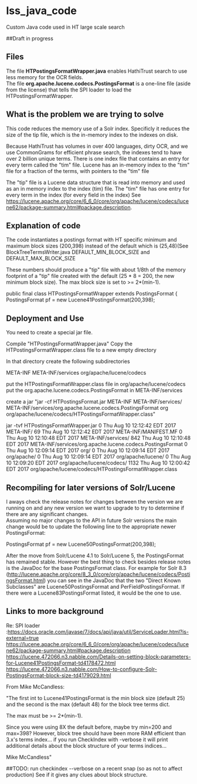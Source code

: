 # lss_java_code
Custom Java code used in HT large scale search

##Draft in progress


## Files
The file **HTPostingsFormatWrapper.java** enables HathiTrust search to use less memory for the OCR fields.  
The file **org.apache.lucene.codecs.PostingsFormat** is a one-line file (aside from the license) that tells the SPI loader to load the HTPostingsFormatWrapper.


## What is the problem we are trying to solve
This code reduces the memory use of a Solr index.  Specificly it reduces the size of the tip file, which is the in-memory index to the indexes on disk.

Because HathiTrust has volumes in over 400 languages, dirty OCR, and we use CommonGrams for efficient phrase search, the indexes tend to have over 2 billion unique terms.  There is one index file that contains an entry for every term called the "tim" file.  Lucene has an in-memory index to the "tim" file for a fraction of the terms, with pointers to the "tim" file


The "tip" file is a Lucene data structure that is read into memory and used as an in memory index to the index (tim) file. The "tim" file has one entry for every term in the index (for every field in the index) See https://lucene.apache.org/core/6_6_0/core/org/apache/lucene/codecs/lucene62/package-summary.html#package.description. 


## Explanation of code

The code instantiates a postings format with HT specific minimum and maximum block sizes (200,398) instead of the default which is (25,48)(See BlockTreeTermsWriter.java DEFAULT_MIN_BLOCK_SIZE and DEFAULT_MAX_BLOCK_SIZE

These numbers should produce a "tip" file with about 1/8th of the memory footprint of a "tip" file created with the default (25 * 8 = 200, the new minimum block size). The max block size  is set to  >= 2*(min-1).

public  final class HTPostingsFormatWrapper extends PostingsFormat  {
     PostingsFormat pf = new Lucene41PostingsFormat(200,398);



## Deployment and Use

You need to create a special jar file.

Compile  "HTPostingsFormatWrapper.java"
Copy the HTPostingsFormatWrapper.class file to a new empty directory

In that directory create the following subdirectories

META-INF
META-INF/services
org/apache/lucene/codecs

put the HTPostingsFormatWrapper.class file in org/apache/lucene/codecs
put the org.apache.lucene.codecs.PostingsFormat in META-INF/services

create a jar
"jar -cf HTPostingsFormat.jar META-INF META-INF/services/ META-INF/services/org.apache.lucene.codecs.PostingsFormat  org org/apache/lucene/codecs/HTPostingsFormatWrapper.class"


jar -tvf HTPostingsFormatWrapper.jar
     0 Thu Aug 10 12:12:42 EDT 2017 META-INF/
    69 Thu Aug 10 12:12:42 EDT 2017 META-INF/MANIFEST.MF
     0 Thu Aug 10 12:10:48 EDT 2017 META-INF/services/
   842 Thu Aug 10 12:10:48 EDT 2017 META-INF/services/org.apache.lucene.codecs.PostingsFormat
     0 Thu Aug 10 12:09:14 EDT 2017 org/
     0 Thu Aug 10 12:09:14 EDT 2017 org/apache/
     0 Thu Aug 10 12:09:14 EDT 2017 org/apache/lucene/
     0 Thu Aug 10 12:09:20 EDT 2017 org/apache/lucene/codecs/
  1132 Thu Aug 10 12:00:42 EDT 2017 org/apache/lucene/codecs/HTPostingsFormatWrapper.class


## Recompiling for later versions of Solr/Lucene

I aways check the release notes for changes between the version we are running on and any new version we want to upgrade to try to determine if there are any significant changes.  
Assuming no major changes to the API in future Solr versions the main change would be to update the following line to the appropriate newer PostingsFormat:

PostingsFormat pf = new Lucene50PostingsFormat(200,398);

After the move from Solr/Lucene 4.1 to Solr/Lucene 5, the PostingsFormat has remained stable.  However the best thing to check besides release notes is the JavaDoc for the base PostingsFormat class.  For example for Solr 8.3 (http://lucene.apache.org/core/8_3_0/core/org/apache/lucene/codecs/PostingsFormat.html) you can see in the JavaDoc that the two "Direct Known Subclasses" are Lucene50PostingsFormat and PerFieldPostingsFormat.  If there were a Lucene83PostingsFormat listed, it would be the one to use.


## Links to more background

Re: SPI loader :https://docs.oracle.com/javase/7/docs/api/java/util/ServiceLoader.html?is-external=true
https://lucene.apache.org/core/6_6_0/core/org/apache/lucene/codecs/lucene62/package-summary.html#package.description
https://lucene.472066.n3.nabble.com/Details-on-setting-block-parameters-for-Lucene41PostingsFormat-td4178472.html
https://lucene.472066.n3.nabble.com/How-to-configure-Solr-PostingsFormat-block-size-td4179029.html

From Mike McCandless:

"The first int to Lucene41PostingsFormat is the min block size (default
25) and the second is the max (default 48) for the block tree terms
dict.

The max must be >= 2*(min-1).

Since you were using 8X the default before, maybe try min=200 and
max=398?  However, block tree should have been more RAM efficient than
3.x's terms index... if you run CheckIndex with -verbose it will print
additional details about the block structure of your terms indices...

Mike McCandless"

##TODO: run checkindex --verbose on a recent snap (so as not to affect production)
See if it gives any clues about block structure.

